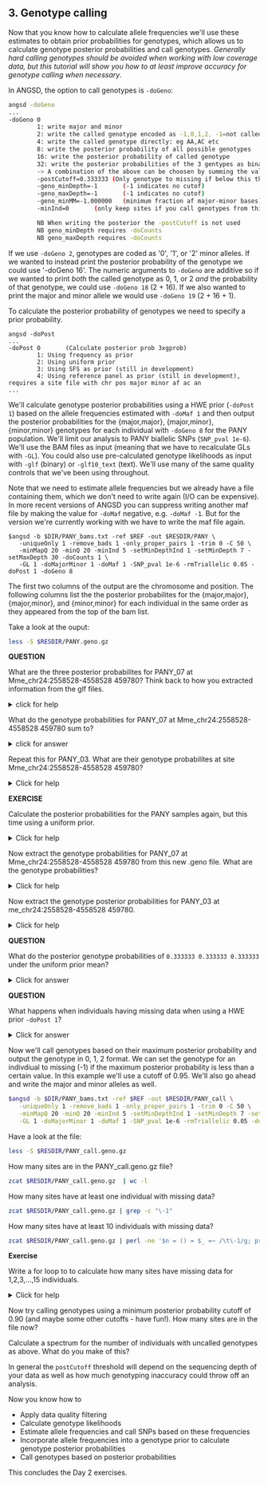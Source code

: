 ## 3. Genotype calling

Now that you know how to calculate allele frequencies we'll use these estimates to obtain prior probabilities 
for genotypes, which allows us to calculate genotype posterior probabilities and call genotypes. *Generally hard calling 
genotypes should be avoided when working with low coverage data, but this tutorial will show you how to at least improve 
accuracy for genotype calling when necessary*.

In ANGSD, the option to call genotypes is `-doGeno`:

```bash
angsd -doGeno
...
-doGeno 0
        1: write major and minor
        2: write the called genotype encoded as -1,0,1,2, -1=not called
        4: write the called genotype directly: eg AA,AC etc
        8: write the posterior probability of all possible genotypes
        16: write the posterior probability of called genotype
        32: write the posterior probabilities of the 3 gentypes as binary
        -> A combination of the above can be choosen by summing the values, EG write 0,1,2 types with majorminor as -doGeno 3
        -postCutoff=0.333333 (Only genotype to missing if below this threshold)
        -geno_minDepth=-1       (-1 indicates no cutof)
        -geno_maxDepth=-1       (-1 indicates no cutof)
        -geno_minMM=-1.000000   (minimum fraction af major-minor bases)
        -minInd=0       (only keep sites if you call genotypes from this number of individuals)

        NB When writing the posterior the -postCutoff is not used
        NB geno_minDepth requires -doCounts
        NB geno_maxDepth requires -doCounts
```

If we use `-doGeno 2`, genotypes are coded as '0', '1', or '2' minor alleles. If we wanted to instead print the posterior 
probability of the genotype we could use '-doGeno 16'. The numeric arguments to `-doGeno` are additive so if we wanted to print *both*
the called genotype as 0, 1, or 2 *and* the probability of that genotype, we could use `-doGeno 18` (2 + 16). If we also wanted to 
print the major and minor allele we would use `-doGeno 19` (2 + 16 + 1).

To calculate the posterior probability of genotypes we need to specify a prior probability.
```
angsd -doPost
...
-doPost 0       (Calculate posterior prob 3xgprob)
        1: Using frequency as prior
        2: Using uniform prior
        3: Using SFS as prior (still in development)
        4: Using reference panel as prior (still in development), requires a site file with chr pos major minor af ac an
...

```

We'll calculate genotype posterior probabilities using a HWE prior (`-doPost 1`) based on the allele frequencies estimated with `-doMaf 1`
and then output the posterior probabilities for the {major,major}, {major,minor}, {minor,minor} genotypes for each individual with `-doGeno 8` for
the PANY population. We'll limit our analysis to PANY biallelic SNPs (`SNP_pval 1e-6`). We'll use the BAM files as input (meaning that we have 
to recalculate GLs with `-GL`). You could also use pre-calculated genotype likelihoods as input with `-glf` (binary) or `-glf10_text` (text). 
We'll use many of the same quality controls that we've been using throughout.

Note that we need to estimate allele frequencies but we already have a file containing them, which we don't need to write again (I/O can be expensive). In more recent
versions of ANGSD you can suppress writing another maf file by making the value for `-doMaf` negative, e.g. `-doMaf -1`. But for the version we're currently working with we
have to write the maf file again.

```
$angsd -b $DIR/PANY_bams.txt -ref $REF -out $RESDIR/PANY \
   -uniqueOnly 1 -remove_bads 1 -only_proper_pairs 1 -trim 0 -C 50 \
   -minMapQ 20 -minQ 20 -minInd 5 -setMinDepthInd 1 -setMinDepth 7 -setMaxDepth 30 -doCounts 1 \
   -GL 1 -doMajorMinor 1 -doMaf 1 -SNP_pval 1e-6 -rmTriallelic 0.05 -doPost 1 -doGeno 8
```
The first two columns of the output are the chromosome and position. The following columns list the the posterior probabilites
for the {major,major}, {major,minor}, and {minor,minor} for each individual in the same order as they appeared from the top of the bam list.

Take a look at the ouput:
```bash
less -S $RESDIR/PANY.geno.gz
```

**QUESTION**

What are the three posterior probabilites for PANY_07 at Mme_chr24:2558528-4558528 459780? Think back to how you extracted information 
from the glf files.

<details>

<summary> click for help </summary>

```bash
# find position of PANY_07 in the BAM file

INDNUM=$(grep -n "PANY_07.bam$" $DIR/PANY_bams.txt | cut -f1 -d':')
echo "$INDNUM"
```

So PANY_07 is at row 7 of the BAM list. Now extract their genotype probabilities from the .geno file for Mme_chr24:2558528-4558528 459780.

```bash
zcat $RESDIR/PANY.geno.gz | grep -m 1 $'^Mme_chr24:2558528-4558528\t459780\t' | cut -f 3- | perl -se '$start=($n-1)*3; @arr = split(/\t/,<>); print "@arr[$start .. $start+2]\n"' -- -n=$INDNUM
```

The most probable genotype configuration is major/major with a posterior probability of 0.984109.

</details> 

What do the genotype probabilities for PANY_07 at Mme_chr24:2558528-4558528 459780 sum to?

<details>

<summary> click for answer </summary>

1

</details>

Repeat this for PANY_03. What are their genotype probabilites at site Mme_chr24:2558528-4558528 459780?

<details>

<summary> Click for help </summary>

```bash
# Extract row for PANY_03
INDNUM=$(grep -n "PANY_03.bam$" $DIR/PANY_bams.txt | cut -f1 -d':')

# Extract the PANY_03's genotype posterior probabilities
zcat $RESDIR/PANY.geno.gz | grep -m 1 $'^Mme_chr24:2558528-4558528\t459780\t' | cut -f 3- | perl -se '$start=($n-1)*3; @arr = split(/\t/,<>); print "@arr[$start .. $start+2]\n"' -- -n=$INDNUM
```
The genotype posterior probabilities are 0.631517 0.326327 0.042156.

</details>

**EXERCISE**

Calculate the posterior probabilities for the PANY samples again, but this time using a uniform prior.

<details>

<summary> Click for help </summary>

```bash
$angsd -b $DIR/PANY_bams.txt -ref $REF -out $RESDIR/PANY_unif \
   -uniqueOnly 1 -remove_bads 1 -only_proper_pairs 1 -trim 0 -C 50 \
   -minMapQ 20 -minQ 20 -minInd 5 -setMinDepthInd 1 -setMinDepth 7 -setMaxDepth 30 -doCounts 1 \
   -GL 1 -doMajorMinor 1 -doMaf 1 -SNP_pval 1e-6 -rmTriallelic 0.05 -doPost 2 -doGeno 8
```

</details>


Now extract the genotype probabilities for PANY_07 at Mme_chr24:2558528-4558528 459780 from this new .geno file. What are the 
genotype probabilities?

<details>

<summary> Click for help </summary>

```bash
# find position of PANY_07 in the BAM file
INDNUM=$(grep -n "PANY_07.bam$" $DIR/PANY_bams.txt | cut -f1 -d':')

# Extract the genotype probablities
zcat $RESDIR/PANY_unif.geno.gz | grep -m 1 $'^Mme_chr24:2558528-4558528\t459780\t' | cut -f 3- | perl -se '$start=($n-1)*3; @arr = split(/\t/,<>); print "@arr[$start .. $start+2]\n"' -- -n=$INDNUM
```
The three genotype posterior probabilities are 0.969698 0.030302 0.000000.

</details>

Now extract the genotype posterior probabilities for PANY_03 at me_chr24:2558528-4558528 459780.

<details>

<summary> Click for help </summary>

```bash
# find position of PANY_03 in the BAM file
INDNUM=$(grep -n "PANY_03.bam$" $DIR/PANY_bams.txt | cut -f1 -d':')

# Extract the genotype probablities
zcat $RESDIR/PANY_unif.geno.gz | grep -m 1 $'^Mme_chr24:2558528-4558528\t459780\t' | cut -f 3- | perl -se '$start=($n-1)*3; @arr = split(/\t/,<>); print "@arr[$start .. $start+2]\n"' -- -n=$INDNUM
```

The genotype posterior probabilites are 0.333333 0.333333 0.333333.

</details>


**QUESTION**

What do the posterior genotype probabilities of `0.333333 0.333333 0.333333` under the uniform prior mean?

<details>

<summary> Click for answer </summary>

It means that the individual has missing data. There is no way of knowing what their genotype is or could be 
under an uninformative prior so the same probability is assigned to every genotype.

</details>

**QUESTION**

What happens when individuals having missing data when using a HWE prior `-doPost 1`?

<details>

<summary> Click for answer </summary>

Each possible genotype is assigned its probability under the Hardy-Weinberg model based on the minor 
allele frequency estimated with `-doMaf`.

</details>


Now we'll call genotypes based on their maximum posterior probability and output the genotype in 0, 1, 2 format. We 
can set the genotype for an indivdiual to missing (-1) if the maximum posterior probability is less than a certain value. 
In this example we'll use a cutoff of 0.95. We'll also go ahead and write the major and minor alleles as well.

```bash
$angsd -b $DIR/PANY_bams.txt -ref $REF -out $RESDIR/PANY_call \
   -uniqueOnly 1 -remove_bads 1 -only_proper_pairs 1 -trim 0 -C 50 \
   -minMapQ 20 -minQ 20 -minInd 5 -setMinDepthInd 1 -setMinDepth 7 -setMaxDepth 30 -doCounts 1 \
   -GL 1 -doMajorMinor 1 -doMaf 1 -SNP_pval 1e-6 -rmTriallelic 0.05 -doPost 1 -doGeno 3 -postCutoff 0.95
```
Have a look at the file:
```bash
less -S $RESDIR/PANY_call.geno.gz
```

How many sites are in the PANY_call.geno.gz file?

```bash
zcat $RESDIR/PANY_call.geno.gz  | wc -l
```

How many sites have at least one individual with missing data?
```bash
zcat $RESDIR/PANY_call.geno.gz | grep -c "\-1"
```

How many sites have at least 10 individuals with missing data?

```bash
zcat $RESDIR/PANY_call.geno.gz | perl -ne '$n = () = $_ =~ /\t\-1/g; print "$n\n"' | grep -c "10$"
```

**Exercise**

Write a for loop to to calculate how many sites have missing data for 1,2,3,...,15 individuals.

<details>

<summary> Click for help </summary>

```bash
for NMISSING in {1..15};
do
	if [ $NMISSING == 1 ]; then printf "%s\t%s\n" 'NUMBER_MISSING_IND' 'NUMBER_SITES'; fi
	printf "%d\t%d\n" $NMISSING `zcat $RESDIR/PANY_call.geno.gz | perl -ne '$n = () = $_ =~ /\t\-1/g; print "$n\n"' | grep -c "$NMISSING$"`
done
```

</details>

Now try calling genotypes using a minimum posterior probability cutoff of 0.90 (and maybe some other cutoffs - have fun!). 
How many sites are in the file now? 

Calculate a spectrum for the number of individuals with uncalled genotypes as above. What do you make of this?

In general the `postCutoff` threshold will depend on the sequencing depth of your data as well as 
how much genotyping inaccuracy could throw off an analysis.

Now you know how to
* Apply data quality filtering
* Calculate genotype likelihoods
* Estimate allele frequencies and call SNPs based on these frequencies
* Incorporate allele frequencies into a genotype prior to calculate genotype posterior probabilities
* Call genotypes based on posterior probabilities

This concludes the Day 2 exercises.
